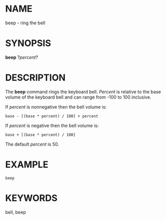 

NAME
====

beep \- ring the bell  

SYNOPSIS
========

__beep__ ?*percent*?  

DESCRIPTION
===========

The __beep__ command rings the keyboard bell\.  *Percent* is relative to the
base volume of the keyboard bell and can range from \-100 to 100
inclusive\.  

If *percent* is nonnegative then the bell volume is:  

~~~~~
base - [(base * percent) / 100] + percent
~~~~~

If *percent* is negative then the bell volume is:  

~~~~~
base + [(base * percent) / 100]
~~~~~

The default *percent* is 50\.  

EXAMPLE
=======

~~~~~
beep
~~~~~

KEYWORDS
========

bell, beep  

